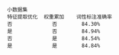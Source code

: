     小数据集
    特征提取优化  权重累加    词性标注准确率
    否             否        84.30%
    是             否        84.94%
    否             是        84.54%
    是             是        84.84%
